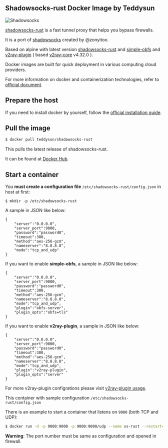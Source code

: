 ## Shadowsocks-rust Docker Image by Teddysun

![Shadowsocks](https://github.com/teddysun/shadowsocks_install/raw/master/shadowsocks.png)

[shadowsocks-rust][1] is a fast tunnel proxy that helps you bypass firewalls.

It is a port of [shadowsocks][2] created by @zonyitoo.

Based on alpine with latest version [shadowsocks-rust](https://github.com/shadowsocks/shadowsocks-rust) and [simple-obfs](https://github.com/shadowsocks/simple-obfs) and [v2ray-plugin](https://github.com/teddysun/v2ray-plugin) ( based [v2ray-core](https://github.com/v2fly/v2ray-core) v4.32.0 ).

Docker images are built for quick deployment in various computing cloud providers.

For more information on docker and containerization technologies, refer to [official document][3].

## Prepare the host

If you need to install docker by yourself, follow the [official installation guide][4].

## Pull the image

```bash
$ docker pull teddysun/shadowsocks-rust
```

This pulls the latest release of shadowsocks-rust.

It can be found at [Docker Hub][5].

## Start a container

You **must create a configuration file**  `/etc/shadowsocks-rust/config.json` in host at first:

```
$ mkdir -p /etc/shadowsocks-rust
```

A sample in JSON like below:

```
{
    "server":"0.0.0.0",
    "server_port":9000,
    "password":"password0",
    "timeout":300,
    "method":"aes-256-gcm",
    "nameserver":"8.8.8.8",
    "mode":"tcp_and_udp"
}
```

If you want to enable **simple-obfs**, a sample in JSON like below:

```
{
    "server":"0.0.0.0",
    "server_port":9000,
    "password":"password0",
    "timeout":300,
    "method":"aes-256-gcm",
    "nameserver":"8.8.8.8",
    "mode":"tcp_and_udp",
    "plugin":"obfs-server",
    "plugin_opts":"obfs=tls"
}
```

If you want to enable **v2ray-plugin**, a sample in JSON like below:

```
{
    "server":"0.0.0.0",
    "server_port":9000,
    "password":"password0",
    "timeout":300,
    "method":"aes-256-gcm",
    "nameserver":"8.8.8.8",
    "mode":"tcp_and_udp",
    "plugin":"v2ray-plugin",
    "plugin_opts":"server"
}
```

For more v2ray-plugin configrations please visit [v2ray-plugin usage][6].

This container with sample configuration `/etc/shadowsocks-rust/config.json`

There is an example to start a container that listens on `9000` (both TCP and UDP):

```bash
$ docker run -d -p 9000:9000 -p 9000:9000/udp --name ss-rust --restart=always -v /etc/shadowsocks-rust:/etc/shadowsocks-rust teddysun/shadowsocks-rust
```

**Warning**: The port number must be same as configuration and opened in firewall.

[1]: https://github.com/shadowsocks/shadowsocks-rust
[2]: https://shadowsocks.org/en/index.html
[3]: https://docs.docker.com/
[4]: https://docs.docker.com/install/
[5]: https://hub.docker.com/r/teddysun/shadowsocks-rust/
[6]: https://github.com/shadowsocks/v2ray-plugin#usage